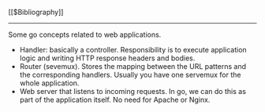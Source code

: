 [[$Bibliography]]

---

Some go concepts related to web applications.
- Handler: basically a controller. Responsibility is to execute application logic and writing HTTP response headers and bodies.
- Router (sevemux). Stores the mapping between the URL patterns and the corresponding handlers. Usually you have one servemux for the whole application.
- Web server that listens to incoming requests. In go, we can do this as part of the application itself. No need for Apache or Nginx.

